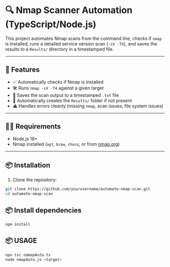 # 🔍 Nmap Scanner Automation (TypeScript/Node.js)

This project automates Nmap scans from the command line, checks if `nmap` is installed, runs a detailed service version scan (`-sV -T4`), and saves the results to a `Results/` directory in a timestamped file.

---

## 🚀 Features

- ✅ Automatically checks if Nmap is installed
- 🛠️ Runs `nmap -sV -T4` against a given target
- 💾 Saves the scan output to a timestamped `.txt` file
- 📁 Automatically creates the `Results/` folder if not present
- ⚠️ Handles errors cleanly (missing `nmap`, scan issues, file system issues)

---

## 🧑‍💻 Requirements

- Node.js 18+
- Nmap installed (`apt`, `brew`, `choco`, or from [nmap.org](https://nmap.org/download.html))

---

## 📦 Installation

1. Clone the repository:

```bash
git clone https://github.com/yourusername/automate-nmap-scan.git
cd automate-nmap-scan
```

## 📦 Install dependencies

```bash
npm install
```

## 📦 USAGE

```bash
npx tsc namapAuto.ts
node nmapAuto.js <target>
```
